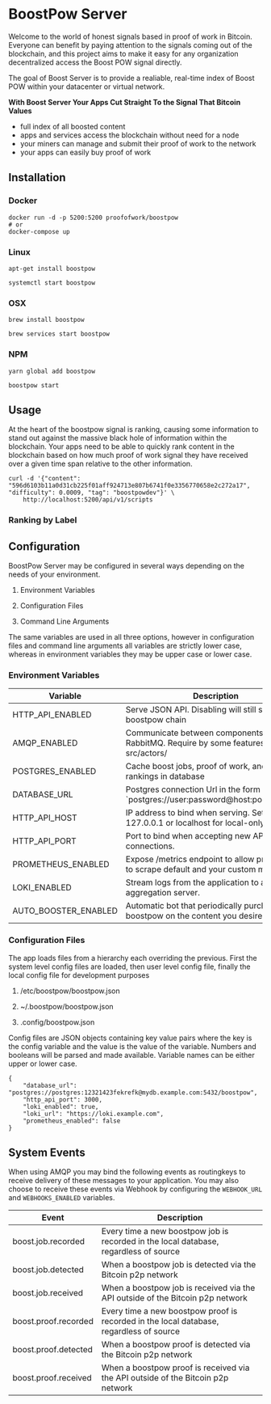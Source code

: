 
# BoostPow Server

Welcome to the world of honest signals based in proof of work in Bitcoin. Everyone can benefit by paying attention to the signals coming out of the blockchain, and this project aims to make it easy for any organization decentralized access the Boost POW signal directly.

The goal of Boost Server is to provide a realiable, real-time index of Boost POW within your datacenter or virtual network.

**With Boost Server Your Apps Cut Straight To the Signal That Bitcoin Values**

- full index of all boosted content
- apps and services access the blockchain without need for a node
- your miners can manage and submit their proof of work to the network
- your apps can easily buy proof of work


## Installation

### Docker
```
docker run -d -p 5200:5200 proofofwork/boostpow
# or
docker-compose up

```

### Linux
```
apt-get install boostpow

systemctl start boostpow

```
### OSX

```
brew install boostpow

brew services start boostpow
```

### NPM

```
yarn global add boostpow

boostpow start
```


## Usage

At the heart of the boostpow signal is ranking, causing some information to stand out against the massive black hole of information within the blockchain. Your apps need to be able to quickly rank content in the blockchain based on how much proof of work signal they have received over a given time span relative to the other information.

```
curl -d '{"content": "596d6103b11a0d31cb225f01aff924713e807b6741f0e3356770658e2c272a17", "difficulty": 0.0009, "tag": "boostpowdev"}' \
	http://localhost:5200/api/v1/scripts

```
### Ranking by Label

## Configuration

BoostPow Server may be configured in several ways depending on the needs of your environment.

1) Environment Variables

2) Configuration Files

3) Command Line Arguments

The same variables are used in all three options, however in configuration files and command line arguments all variables are strictly lower case, whereas in environment variables they may be upper case or lower case.

### Environment Variables

| Variable             | Description                                                                             | Default | Required |
|----------------------|-----------------------------------------------------------------------------------------|---------|----------|
| HTTP_API_ENABLED     | Serve JSON API. Disabling will still sync the boostpow chain                            | true    | false    |
| AMQP_ENABLED         | Communicate between components via RabbitMQ. Require by some features under src/actors/ | true    | false    |
| POSTGRES_ENABLED     | Cache boost jobs, proof of work, and content rankings in database                       | true    | true     |
| DATABASE_URL         | Postgres connection Url in the form `postgres://user:password@host:port/database        |         | true     |
| HTTP_API_HOST        | IP address to bind when serving. Set to 127.0.0.1 or localhost for local-only access    | 0.0.0.0 | false    |
| HTTP_API_PORT        | Port to bind when accepting new API client connections.                                 | 5200    | false    |
| PROMETHEUS_ENABLED   | Expose /metrics endpoint to allow prometheus to scrape default and your custom metrics. | true    | false    |
| LOKI_ENABLED         | Stream logs from the application to a loki log aggregation server.                      | false   | false    |
| AUTO_BOOSTER_ENABLED | Automatic bot that periodically purchases boostpow on the content you desire.           | false   | false    |


### Configuration Files

The app loads files from a hierarchy each overriding the previous. First the system level config files are loaded, then user level config file, finally the local config file for development purposes

1) /etc/boostpow/boostpow.json

2) ~/.boostpow/boostpow.json

3) .config/boostpow.json

Config files are JSON objects containing key value pairs where the key is the config variable and the value is the value of the variable. Numbers and booleans will be parsed and made available. Variable names can be either upper or lower case.

```
{
	"database_url": "postgres://postgres:12321423fekrefk@mydb.example.com:5432/boostpow",
	"http_api_port": 3000,
	"loki_enabled": true,
	"loki_url": "https://loki.example.com",
	"prometheus_enabled": false
}
```

## System Events

When using AMQP you may bind the following events as routingkeys to receive delivery of these messages to your application. You may also choose to receive these events via Webhook by configuring the `WEBHOOK_URL` and `WEBHOOKS_ENABLED` variables.

| Event                | Description                                                                             |
|----------------------|-----------------------------------------------------------------------------------------|
| boost.job.recorded   | Every time a new boostpow job is recorded in the local database, regardless of source   |
| boost.job.detected   | When a boostpow job is detected via the Bitcoin p2p network                             |
| boost.job.received   | When a boostpow job is received via the API outside of the Bitcoin p2p network          |
| boost.proof.recorded | Every time a new boostpow proof is recorded in the local database, regardless of source |
| boost.proof.detected | When a boostpow proof is detected via the Bitcoin p2p network                           |
| boost.proof.received | When a boostpow proof is received via the API outside of the Bitcoin p2p network        |


